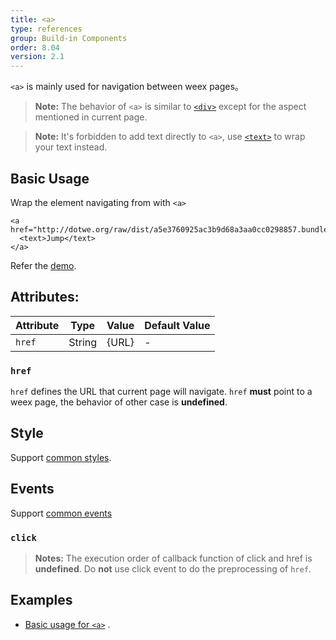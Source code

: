 ```yaml
---
title: <a>
type: references
group: Build-in Components
order: 8.04
version: 2.1
---
```


`<a>` is mainly used for navigation between weex pages。

> **Note:** The behavior of `<a>` is similar to [`<div>`](./div.html) except for the aspect mentioned in current page.

> **Note:** It's forbidden to add text directly to `<a>`, use [`<text>`](./text.html) to wrap your text instead.

## Basic Usage
Wrap the element navigating from with `<a>`

    <a href="http://dotwe.org/raw/dist/a5e3760925ac3b9d68a3aa0cc0298857.bundle.wx">
      <text>Jump</text>
    </a> 

Refer the [demo](http://dotwe.org/vue/1cec564d6e25c169a0a9a92db3a00955).

## Attributes:
| Attribute       | Type    |Value| Default Value|
| -------------   | ------  | --- | ------------ |
| `href` | String | {URL}   | -   | -            |

### `href`
`href` defines the URL that current page will navigate. `href` **must** point to a weex page, the behavior of other case is **undefined**.

## Style
Support [common styles](../../wiki/common-styles.html).

## Events
Support [common events](../../wiki/common-events.html)

### `click`
> **Notes:** The execution order of callback function of click and href is **undefined**. Do **not** use click event to do the preprocessing of `href`.

## Examples
* [Basic usage for `<a>`](http://dotwe.org/vue/1cec564d6e25c169a0a9a92db3a00955) .